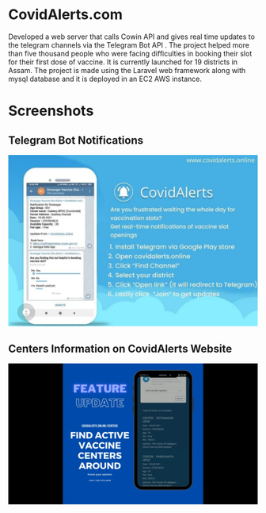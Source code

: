 # CovidAlerts.com

Developed a web server that calls Cowin API and gives real time updates to the telegram channels via the Telegram Bot API . The project helped more than five thousand people who were facing difficulties in booking their slot for their first dose of vaccine. It is currently launched for 19 districts in Assam. The project is made using the Laravel web framework along with mysql database and it is deployed in an EC2 AWS instance.


# Screenshots
 

## Telegram Bot Notifications

![Telegram Bot Notifications](https://raw.githubusercontent.com/dhrubanka/covidalerts/master/screenhot1.jpeg)
 
 ## Centers Information on CovidAlerts Website
![Centers Information on CovidAlerts Website](https://raw.githubusercontent.com/dhrubanka/covidalerts/master/screenshot2.png)

